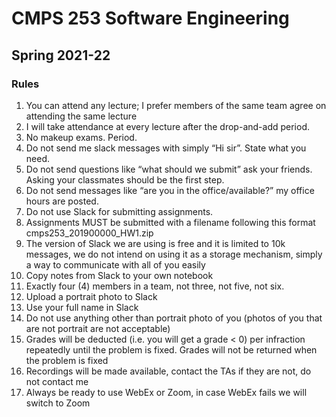 # CMPS 253 Software Engineering
## Spring 2021-22

### Rules
1. You can attend any lecture; I prefer members of the same team agree on attending the same lecture
1. I will take attendance at every lecture after the drop-and-add period.
1. No makeup exams. Period.
1. Do not send me slack messages with simply “Hi sir”. State what you need.
1. Do not send questions like “what should we submit” ask your friends. Asking your classmates should be the first step.
1. Do not send messages like “are you in the office/available?” my office hours are posted.
1. Do not use Slack for submitting assignments.
1. Assignments MUST be submitted with a filename following this format cmps253_201900000_HW1.zip
1. The version of Slack we are using is free and it is limited to 10k messages, we do not intend on using it as a storage mechanism, simply a way to communicate with all of you easily
1. Copy notes from Slack to your own notebook 
1. Exactly four (4) members in a team, not three, not five, not six. 
1. Upload a portrait photo to Slack
1. Use your full name in Slack
1. Do not use anything other than portrait photo of you (photos of you that are not portrait are not acceptable)
1. Grades will be deducted (i.e. you will get a grade < 0) per infraction repeatedly until the problem is fixed. Grades will not be returned when the problem is fixed
1. Recordings will be made available, contact the TAs if they are not, do not contact me
1. Always be ready to use WebEx or Zoom, in case WebEx fails we will switch to Zoom
